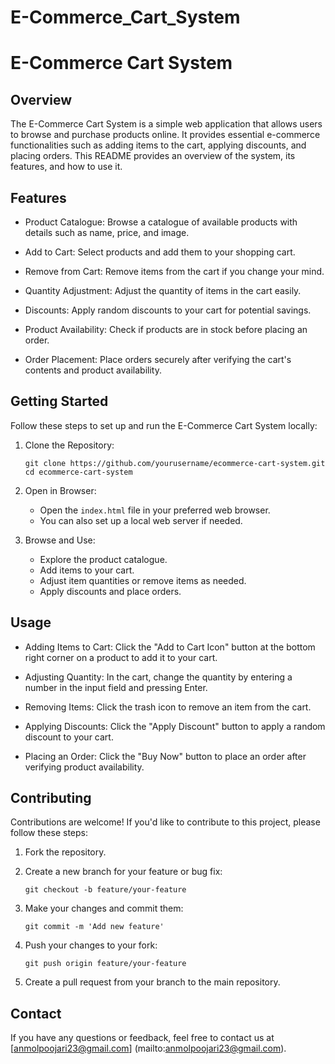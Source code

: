 # E-Commerce_Cart_System
# E-Commerce Cart System
## Overview

The E-Commerce Cart System is a simple web application that allows users to browse and purchase products online. It provides essential e-commerce functionalities such as adding items to the cart, applying discounts, and placing orders. This README provides an overview of the system, its features, and how to use it.

## Features

- Product Catalogue: Browse a catalogue of available products with details such as name, price, and image.

- Add to Cart: Select products and add them to your shopping cart.

- Remove from Cart: Remove items from the cart if you change your mind.

- Quantity Adjustment: Adjust the quantity of items in the cart easily.

- Discounts: Apply random discounts to your cart for potential savings.

- Product Availability: Check if products are in stock before placing an order.

- Order Placement: Place orders securely after verifying the cart's contents and product availability.

## Getting Started

Follow these steps to set up and run the E-Commerce Cart System locally:

1. Clone the Repository:
   ```
   git clone https://github.com/yourusername/ecommerce-cart-system.git
   cd ecommerce-cart-system
   ```

2. Open in Browser:
   - Open the `index.html` file in your preferred web browser.
   - You can also set up a local web server if needed.

3. Browse and Use:
   - Explore the product catalogue.
   - Add items to your cart.
   - Adjust item quantities or remove items as needed.
   - Apply discounts and place orders.

## Usage

- Adding Items to Cart: Click the "Add to Cart Icon" button at the bottom right corner on a product to add it to your cart.

- Adjusting Quantity: In the cart, change the quantity by entering a number in the input field and pressing Enter.

- Removing Items: Click the trash icon to remove an item from the cart.

- Applying Discounts: Click the "Apply Discount" button to apply a random discount to your cart.

- Placing an Order: Click the "Buy Now" button to place an order after verifying product availability.

## Contributing

Contributions are welcome! If you'd like to contribute to this project, please follow these steps:

1. Fork the repository.

2. Create a new branch for your feature or bug fix:
   ```
   git checkout -b feature/your-feature
   ```

3. Make your changes and commit them:
   ```
   git commit -m 'Add new feature'
   ```

4. Push your changes to your fork:
   ```
   git push origin feature/your-feature
   ```

5. Create a pull request from your branch to the main repository.


## Contact

If you have any questions or feedback, feel free to contact us at [anmolpoojari23@gmail.com] (mailto:anmolpoojari23@gmail.com).

